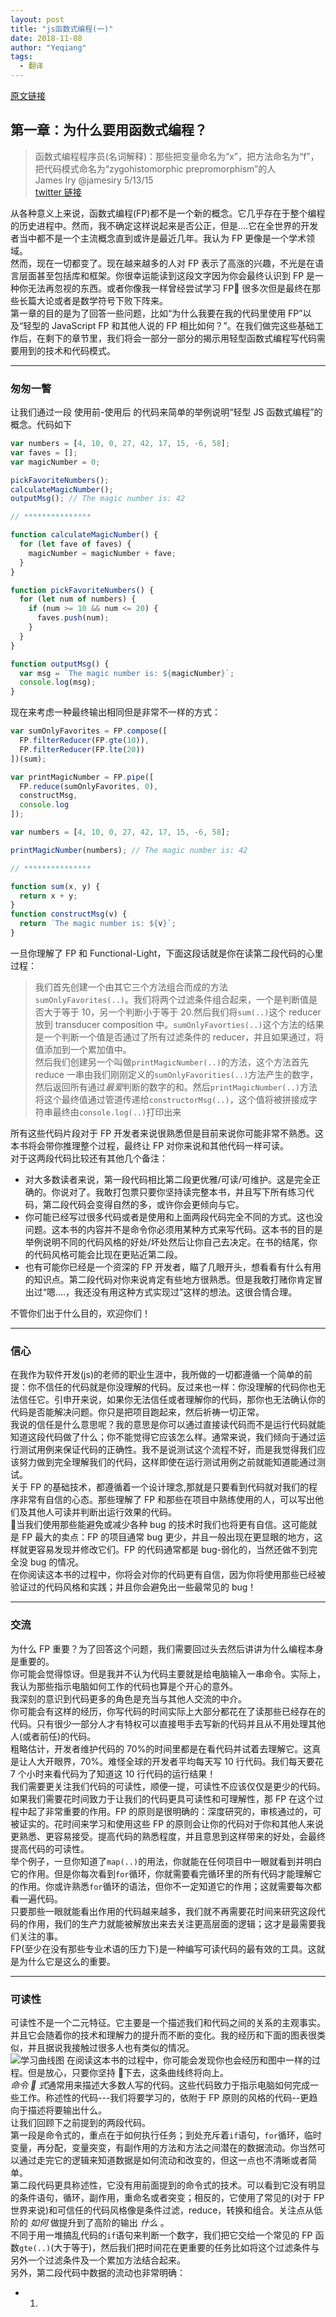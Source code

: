 ```yaml
---
layout: post
title: "js函数式编程(一)"
date: 2018-11-08
author: "Yeqiang"
tags:
  - 翻译
---
```


[原文链接](https://github.com/getify/Functional-Light-JS/blob/master/manuscript/ch1.md/#chapter-1-why-functional-programming)

## 第一章：为什么要用函数式编程？

> 函数式编程程序员(名词解释)：那些把变量命名为“x”，把方法命名为“f”，把代码模式命名为“zygohistomorphic prepromorphism”的人  
> James Iry @jamesiry 5/13/15  
> [twitter 链接](https://twitter.com/jamesiry/status/598547781515485184)

从各种意义上来说，函数式编程(FP)都不是一个新的概念。它几乎存在于整个编程的历史进程中。然而，我不确定这样说起来是否公正，但是....它在全世界的开发者当中都不是一个主流概念直到或许是最近几年。我认为 FP 更像是一个学术领域。  
然而，现在一切都变了。现在越来越多的人对 FP 表示了高涨的兴趣，不光是在语言层面甚至包括库和框架。你很幸运能读到这段文字因为你会最终认识到 FP 是一种你无法再忽视的东西。或者你像我一样曾经尝试学习 FP 很多次但是最终在那些长篇大论或者是数学符号下败下阵来。  
第一章的目的是为了回答一些问题，比如“为什么我要在我的代码里使用 FP”以及“轻型的 JavaScript FP 和其他人说的 FP 相比如何？”。在我们做完这些基础工作后，在剩下的章节里，我们将会一部分一部分的揭示用轻型函数式编程写代码需要用到的技术和代码模式。

---

### 匆匆一瞥

让我们通过一段 使用前-使用后 的代码来简单的举例说明“轻型 JS 函数式编程”的概念。代码如下

```js
var numbers = [4, 10, 0, 27, 42, 17, 15, -6, 58];
var faves = [];
var magicNumber = 0;

pickFavoriteNumbers();
calculateMagicNumber();
outputMsg(); // The magic number is: 42

// ***************

function calculateMagicNumber() {
  for (let fave of faves) {
    magicNumber = magicNumber + fave;
  }
}

function pickFavoriteNumbers() {
  for (let num of numbers) {
    if (num >= 10 && num <= 20) {
      faves.push(num);
    }
  }
}

function outputMsg() {
  var msg = `The magic number is: ${magicNumber}`;
  console.log(msg);
}
```

现在来考虑一种最终输出相同但是非常不一样的方式：

```js
var sumOnlyFavorites = FP.compose([
  FP.filterReducer(FP.gte(10)),
  FP.filterReducer(FP.lte(20))
])(sum);

var printMagicNumber = FP.pipe([
  FP.reduce(sumOnlyFavorites, 0),
  constructMsg,
  console.log
]);

var numbers = [4, 10, 0, 27, 42, 17, 15, -6, 58];

printMagicNumber(numbers); // The magic number is: 42

// ***************

function sum(x, y) {
  return x + y;
}
function constructMsg(v) {
  return `The magic number is: ${v}`;
}
```

一旦你理解了 FP 和 Functional-Light，下面这段话就是你在读第二段代码的心里过程：

> 我们首先创建一个由其它三个方法组合而成的方法`sumOnlyFavorites(..)`。我们将两个过滤条件组合起来，一个是判断值是否大于等于 10，另一个判断小于等于 20.然后我们将`sum(..)`这个 reducer 放到 transducer composition 中。`sumOnlyFavorties(..)`这个方法的结果是一个判断一个值是否通过了所有过滤条件的 reducer，并且如果通过，将值添加到一个累加值中。  
> 然后我们创建另一个叫做`printMagicNumber(..)`的方法，这个方法首先 reduce 一串由我们刚刚定义的`sumOnlyFavorities(..)`方法产生的数字，然后返回所有通过*最爱*判断的数字的和。然后`printMagicNumber(..)`方法将这个最终值通过管道传递给`constructorMsg(..)`，这个值将被拼接成字符串最终由`console.log(..)`打印出来

所有这些代码片段对于 FP 开发者来说很熟悉但是目前来说你可能非常不熟悉。这本书将会带你推理整个过程，最终让 FP 对你来说和其他代码一样可读。  
对于这两段代码比较还有其他几个备注：

- 对大多数读者来说，第一段代码相比第二段更优雅/可读/可维护。这是完全正确的。你说对了。我敢打包票只要你坚持读完整本书，并且写下所有练习代码，第二段代码会变得自然的多，或许你会更倾向与它。
- 你可能已经写过很多代码或者是使用和上面两段代码完全不同的方式。这也没问题。这本书的内容并不是命令你必须用某种方式来写代码。这本书的目的是举例说明不同的代码风格的好处/坏处然后让你自己去决定。在书的结尾，你的代码风格可能会比现在更贴近第二段。
- 也有可能你已经是一个资深的 FP 开发者，瞄了几眼开头，想看看有什么有用的知识点。第二段代码对你来说肯定有些地方很熟悉。但是我敢打赌你肯定冒出过“嗯....，我还没有用这种方式实现过”这样的想法。这很合情合理。

不管你们出于什么目的，欢迎你们！

---

### 信心

在我作为软件开发(js)的老师的职业生涯中，我所做的一切都遵循一个简单的前提：你不信任的代码就是你没理解的代码。反过来也一样：你没理解的代码你也无法信任它。引申开来说，如果你无法信任或者理解你的代码，那你也无法确认你的代码是否能解决问题。你只是把项目跑起来，然后祈祷一切正常。  
我说的信任是什么意思呢？我的意思是你可以通过直接读代码而不是运行代码就能知道这段代码做了什么；你不能觉得它应该怎么样。通常来说，我们倾向于通过运行测试用例来保证代码的正确性。我不是说测试这个流程不好，而是我觉得我们应该努力做到完全理解我们的代码，这样即使在运行测试用例之前就能知道能通过测试。  
关于 FP 的基础技术，都遵循着一个设计理念,那就是只要看到代码就对我们的程序非常有自信的心态。那些理解了 FP 和那些在项目中熟练使用的人，可以写出他们及其他人可读并判断出运行效果的代码。  
 当我们使用那些能避免或减少各种 bug 的技术时我们也将更有自信。这可能就是 FP 最大的卖点：FP 的项目通常 bug 更少，并且一般出现在更显眼的地方，这样就更容易发现并修改它们。FP 的代码通常都是 bug-弱化的，当然还做不到完全没 bug 的情况。  
在你阅读这本书的过程中，你将会对你的代码更有自信，因为你将使用那些已经被验证过的代码风格和实践；并且你会避免出一些最常见的 bug！

---

### 交流

为什么 FP 重要？为了回答这个问题，我们需要回过头去然后讲讲为什么编程本身是重要的。  
你可能会觉得惊讶。但是我并不认为代码主要就是给电脑输入一串命令。实际上，我认为那些指示电脑如何工作的代码也算是个开心的意外。  
我深刻的意识到代码更多的角色是充当与其他人交流的中介。  
你可能会有这样的经历，你写代码的时间实际上大部分都花在了读那些已经存在的代码。只有很少一部分人才有特权可以直接甩手去写新的代码并且从不用处理其他人(或者前任)的代码。  
粗略估计，开发者维护代码的 70%的时间里都是在看代码并试着去理解它。这真是让人大开眼界，70%。难怪全球的开发者平均每天写 10 行代码。我们每天要花 7 个小时来看代码为了知道这 10 行代码的运行结果！  
我们需要更关注我们代码的可读性，顺便一提，可读性不应该仅仅是更少的代码。  
如果我们需要花时间致力于让我们的代码更具可读性和可理解性，那 FP 在这个过程中起了非常重要的作用。FP 的原则是很明确的：深度研究的，审核通过的，可被证实的。花时间来学习和使用这些 FP
的原则会让你的代码对于你和其他人来说更熟悉、更容易接受。提高代码的熟悉程度，并且意思到这样带来的好处，会最终提高代码的可读性。  
举个例子，一旦你知道了`map(..)`的用法，你就能在任何项目中一眼就看到并明白它的作用。但是你每次看到`for`循环，你就需要看完循环里的所有代码才能理解它的作用。你或许熟悉`for`循环的语法，但你不一定知道它的作用；这就需要每次都看一遍代码。  
只要那些一眼就能看出作用的代码越来越多，我们就不再需要花时间来研究这段代码的作用，我们的生产力就能被解放出来去关注更高层面的逻辑；这才是最需要我们关注的事。  
FP(至少在没有那些专业术语的压力下)是一种编写可读代码的最有效的工具。这就是为什么它是这么的重要。

---

### 可读性

可读性不是一个二元特征。它主要是一个描述我们和代码之间的关系的主观事实。并且它会随着你的技术和理解力的提升而不断的变化。我的经历和下面的图表很类似，并且据说我接触过很多人也有类似的情况。  
![学习曲线图](/img/in-post/FP/fig17.png)
在阅读这本书的过程中，你可能会发现你也会经历和图中一样的过程。但是放心，只要你坚持  下去，这条曲线终将向上。  
*命令  式*通常用来描述大多数人写的代码。这些代码致力于指示电脑如何完成一些工作。称述性的代码---我们将要学习的，依附于 FP 原则的风格的代码--更趋向于描述将要输出什么。  
让我们回顾下之前提到的两段代码。  
第一段是命令式的，重点在于如何执行任务；到处充斥着`if`语句，`for`循环，临时变量，再分配，变量突变，有副作用的方法和方法之间潜在的数据流动。你当然可以通过走完它的逻辑来知道数据是如何流动和改变的，但这一点也不清晰或者简单。  
第二段代码更具称述性，它没有用前面提到的命令式的技术。可以看到它没有明显的条件语句，循环，副作用，重命名或者突变；相反的，它使用了常见的(对于 FP 世界来说)和可信任的代码风格像是条件过滤，reduce，转换和组合。关注点从低阶的 _如何_ 做提升到了高阶的输出 _什么_ 。  
不同于用一堆搞乱代码的`if`语句来判断一个数字，我们把它交给一个常见的 FP 函数`gte(..)`(大于等于)，然后我们把时间花在更重要的任务比如将这个过滤条件与另外一个过滤条件及一个累加方法结合起来。  
另外，第二段代码中数据的流动也非常明确：

- 1.